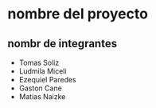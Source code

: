 # nombre del proyecto

## nombr de integrantes

- Tomas Soliz 
- Ludmila Miceli
- Ezequiel Paredes
- Gaston Cane
- Matias Naizke
